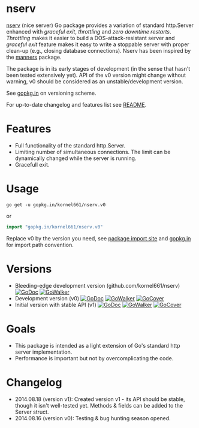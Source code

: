 nserv
=====

[nserv](https://gopkg.in/kornel661/nserv.v0) (nice server) Go package provides a variation of standard http.Server enhanced with *graceful exit*, *throttling* and *zero downtime restarts*.
*Throttling* makes it easier to build a DOS-attack-resistant server and *graceful exit* feature makes it easy to write a stoppable server with proper clean-up (e.g., closing database connections).
Nserv has been inspired by the [manners](https://github.com/braintree/manners) package.

The package is in its early stages of development (in the sense that hasn't been tested extensively yet).
API of the v0 version might change without warning, v0 should be considered as an unstable/development version.

See [gopkg.in](https://gopkg.in/) on versioning scheme.

For up-to-date changelog and features list see [README](https://github.com/kornel661/nserv/blob/master/README.md).


Features
========

* Full functionality of the standard http.Server.
* Limiting number of simultaneous connections.
  The limit can be dynamically changed while the server is running.
* Gracefull exit.


Usage
=====

```
go get -u gopkg.in/kornel661/nserv.v0
```
or
```go
import "gopkg.in/kornel661/nserv.v0"
```
Replace v0 by the version you need, see [package import site](https://gopkg.in/kornel661/nserv.v0) and [gopkg.in](https://labix.org/gopkg.in) for import path convention.


Versions
========

* Bleeding-edge development version (github.com/kornel661/nserv)
  [![GoDoc](https://godoc.org/github.com/kornel661/nserv?status.svg)](https://godoc.org/github.com/kornel661/nserv)  [![GoWalker](https://gowalker.org/api/v1/badge)](https://gowalker.org/github.com/kornel661/nserv)
* Development version (v0)
  [![GoDoc](https://godoc.org/gopkg.in/kornel661/nserv.v0?status.svg)](https://godoc.org/gopkg.in/kornel661/nserv.v0)  [![GoWalker](https://gowalker.org/api/v1/badge)](https://gowalker.org/gopkg.in/kornel661/nserv.v0) [![GoCover](http://gocover.io/_badge/gopkg.in/kornel661/nserv.v0)](http://gocover.io/gopkg.in/kornel661/nserv.v0)
* Initial version with stable API (v1)
  [![GoDoc](https://godoc.org/gopkg.in/kornel661/nserv.v1?status.svg)](https://godoc.org/gopkg.in/kornel661/nserv.v1)  [![GoWalker](https://gowalker.org/api/v1/badge)](https://gowalker.org/gopkg.in/kornel661/nserv.v1) [![GoCover](http://gocover.io/_badge/gopkg.in/kornel661/nserv.v1)](http://gocover.io/gopkg.in/kornel661/nserv.v1)


Goals
=====

* This package is intended as a light extension of Go's standard http server implementation.
* Performance is important but not by overcomplicating the code.


Changelog
=========

* 2014.08.18 (version v1): Created version v1 - its API should be stable, though
  it isn't well-tested yet. Methods & fields can be added to the Server struct.
* 2014.08.16 (version v0): Testing & bug hunting season opened.
